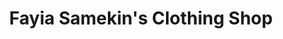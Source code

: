 ---
title: "Fayia Samekin's Clothing Shop"
url: /kailahun/fayia-samekins-clothing-shop/
shop: clothes
---